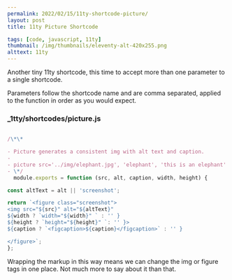 ```yaml
---
permalink: 2022/02/15/11ty-shortcode-picture/
layout: post
title: 11ty Picture Shortcode

tags: [code, javascript, 11ty]
thumbnail: /img/thumbnails/eleventy-alt-420x255.png
alttext: 11ty
---
```


Another tiny 11ty shortcode, this time to accept more than one parameter to a single shortcode.

Parameters follow the shortcode name and are comma separated, applied to the function in order as
you would expect.

### \_1tty/shortcodes/picture.js

```javascript

/\*\*

- Picture generates a consistent img with alt text and caption.
-
- picture src='../img/elephant.jpg', 'elephant', 'this is an elephant'
- \*/
  module.exports = function (src, alt, caption, width, height) {

const altText = alt || 'screenshot';

return `<figure class="screenshot">
<img src="${src}" alt="${altText}"
${width ? `width="${width}" ` : '' }
${height ? `height="${height}" `: '' }>
${caption ? `<figcaption>${caption}</figcaption>` : '' }

</figure>`;
};

```

Wrapping the markup in this way means we can change the img or figure tags in one place. Not much more to
say about it than that.
